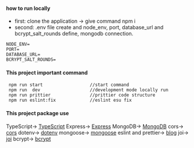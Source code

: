 #### how to run locally
* first: clone the application -> give command npm i
* second: .env file create and node_env, port, database_url and bcrypt_salt_rounds define, mongodb connection.
```
NODE_ENV=
PORT=
DATABASE_URL=
BCRYPT_SALT_ROUNDS=
```
#### This project important command
```
 npm run start                  //start command
 npm run  dev                   //development mode locally run
 npm run prittier               //prittier code structure
 npm run eslint:fix             //eslint esu fix
```
#### This project package use
  TypeScript->  [TypeScript](https://www.typescriptlang.org/download)
  Express->  [Express](https://expressjs.com/en/starter/hello-world.html)
  MongoDB->  [MongoDB](https://account.mongodb.com/account/login?n=%2Fv2%2F65204b5a8bd2d3131c13c6e1&nextHash=%23clusters%2Fconnect%3FclusterId%3DCluster0)
  cors->  [cors](https://www.npmjs.com/package/cors)
  dotenv->  [dotenv](https://www.npmjs.com/package/dotenv)
  mongoose->  [mongoose](https://mongoosejs.com/docs/middleware.html)
  eslint and prettier->  [blog](https://blog.logrocket.com/linting-typescript-eslint-prettier/)
  joi->  [joi](https://joi.dev/api/?v=17.9.1#defaultsmodifier)
  bcrypt->  [bcrypt](https://www.npmjs.com/package/bcrypt)
